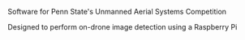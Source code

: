 Software for Penn State's Unmanned Aerial Systems Competition

Designed to perform on-drone image detection using a Raspberry Pi
